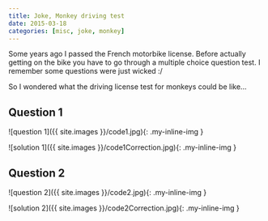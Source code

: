 ```yaml
---
title: Joke, Monkey driving test
date: 2015-03-18
categories: [misc, joke, monkey]
---
```


Some years ago I passed the French motorbike license.
Before actually getting on the bike you have to go through a multiple choice question test.
I remember some questions were just wicked :/

So I wondered what the driving license test for monkeys could be like...

## Question 1

![question 1]({{ site.images }}/code1.jpg){: .my-inline-img }

![solution 1]({{ site.images }}/code1Correction.jpg){: .my-inline-img }

## Question 2

![question 2]({{ site.images }}/code2.jpg){: .my-inline-img }

![solution 2]({{ site.images }}/code2Correction.jpg){: .my-inline-img }

